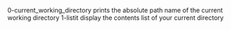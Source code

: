 0-current_working_directory prints the absolute path name of the current working directory
1-listit display the contents list of your current directory
